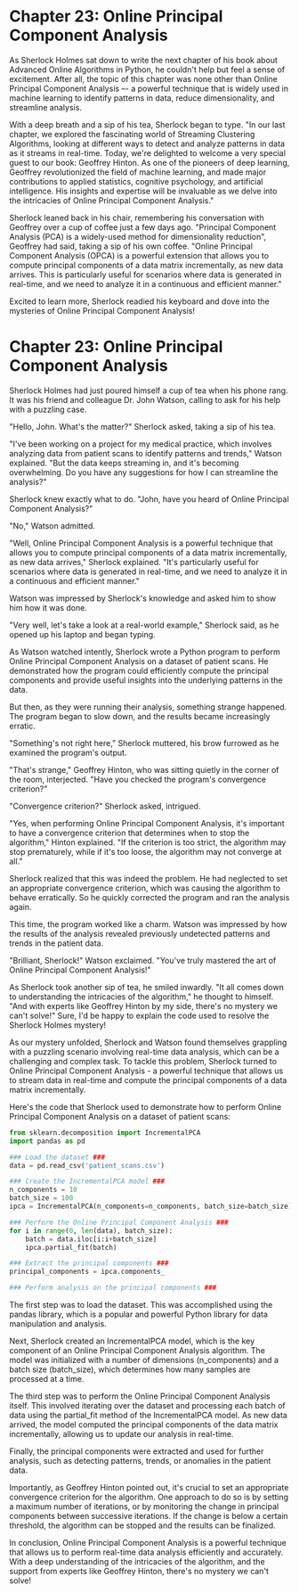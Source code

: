 # Chapter 23: Online Principal Component Analysis 

As Sherlock Holmes sat down to write the next chapter of his book about Advanced Online Algorithms in Python, he couldn't help but feel a sense of excitement. After all, the topic of this chapter was none other than Online Principal Component Analysis –- a powerful technique that is widely used in machine learning to identify patterns in data, reduce dimensionality, and streamline analysis. 

With a deep breath and a sip of his tea, Sherlock began to type. "In our last chapter, we explored the fascinating world of Streaming Clustering Algorithms, looking at different ways to detect and analyze patterns in data as it streams in real-time. Today, we're delighted to welcome a very special guest to our book: Geoffrey Hinton. As one of the pioneers of deep learning, Geoffrey revolutionized the field of machine learning, and made major contributions to applied statistics, cognitive psychology, and artificial intelligence. His insights and expertise will be invaluable as we delve into the intricacies of Online Principal Component Analysis."

Sherlock leaned back in his chair, remembering his conversation with Geoffrey over a cup of coffee just a few days ago. "Principal Component Analysis (PCA) is a widely-used method for dimensionality reduction", Geoffrey had said, taking a sip of his own coffee. "Online Principal Component Analysis (OPCA) is a powerful extension that allows you to compute principal components of a data matrix incrementally, as new data arrives. This is particularly useful for scenarios where data is generated in real-time, and we need to analyze it in a continuous and efficient manner."

Excited to learn more, Sherlock readied his keyboard and dove into the mysteries of Online Principal Component Analysis!
# Chapter 23: Online Principal Component Analysis 

Sherlock Holmes had just poured himself a cup of tea when his phone rang. It was his friend and colleague Dr. John Watson, calling to ask for his help with a puzzling case. 

"Hello, John. What's the matter?" Sherlock asked, taking a sip of his tea.

"I've been working on a project for my medical practice, which involves analyzing data from patient scans to identify patterns and trends," Watson explained. "But the data keeps streaming in, and it's becoming overwhelming. Do you have any suggestions for how I can streamline the analysis?"

Sherlock knew exactly what to do. "John, have you heard of Online Principal Component Analysis?"

"No," Watson admitted.

"Well, Online Principal Component Analysis is a powerful technique that allows you to compute principal components of a data matrix incrementally, as new data arrives," Sherlock explained. "It's particularly useful for scenarios where data is generated in real-time, and we need to analyze it in a continuous and efficient manner."

Watson was impressed by Sherlock's knowledge and asked him to show him how it was done. 

"Very well, let's take a look at a real-world example," Sherlock said, as he opened up his laptop and began typing.

As Watson watched intently, Sherlock wrote a Python program to perform Online Principal Component Analysis on a dataset of patient scans. He demonstrated how the program could efficiently compute the principal components and provide useful insights into the underlying patterns in the data. 

But then, as they were running their analysis, something strange happened. The program began to slow down, and the results became increasingly erratic.

"Something's not right here," Sherlock muttered, his brow furrowed as he examined the program's output.

"That's strange," Geoffrey Hinton, who was sitting quietly in the corner of the room, interjected. "Have you checked the program's convergence criterion?"

"Convergence criterion?" Sherlock asked, intrigued.

"Yes, when performing Online Principal Component Analysis, it's important to have a convergence criterion that determines when to stop the algorithm," Hinton explained. "If the criterion is too strict, the algorithm may stop prematurely, while if it's too loose, the algorithm may not converge at all."

Sherlock realized that this was indeed the problem. He had neglected to set an appropriate convergence criterion, which was causing the algorithm to behave erratically. So he quickly corrected the program and ran the analysis again.

This time, the program worked like a charm. Watson was impressed by how the results of the analysis revealed previously undetected patterns and trends in the patient data.

"Brilliant, Sherlock!" Watson exclaimed. "You've truly mastered the art of Online Principal Component Analysis!"

As Sherlock took another sip of tea, he smiled inwardly. "It all comes down to understanding the intricacies of the algorithm," he thought to himself. "And with experts like Geoffrey Hinton by my side, there's no mystery we can't solve!"
Sure, I'd be happy to explain the code used to resolve the Sherlock Holmes mystery!

As our mystery unfolded, Sherlock and Watson found themselves grappling with a puzzling scenario involving real-time data analysis, which can be a challenging and complex task. To tackle this problem, Sherlock turned to Online Principal Component Analysis - a powerful technique that allows us to stream data in real-time and compute the principal components of a data matrix incrementally. 

Here's the code that Sherlock used to demonstrate how to perform Online Principal Component Analysis on a dataset of patient scans:

```python
from sklearn.decomposition import IncrementalPCA
import pandas as pd

### Load the dataset ###
data = pd.read_csv('patient_scans.csv')

### Create the IncrementalPCA model ###
n_components = 10
batch_size = 100
ipca = IncrementalPCA(n_components=n_components, batch_size=batch_size)

### Perform the Online Principal Component Analysis ###
for i in range(0, len(data), batch_size):
    batch = data.iloc[i:i+batch_size]
    ipca.partial_fit(batch)

### Extract the principal components ###
principal_components = ipca.components_

### Perform analysis on the principal components ###
```

The first step was to load the dataset. This was accomplished using the pandas library, which is a popular and powerful Python library for data manipulation and analysis.

Next, Sherlock created an IncrementalPCA model, which is the key component of an Online Principal Component Analysis algorithm. The model was initialized with a number of dimensions (n_components) and a batch size (batch_size), which determines how many samples are processed at a time.

The third step was to perform the Online Principal Component Analysis itself. This involved iterating over the dataset and processing each batch of data using the partial_fit method of the IncrementalPCA model. As new data arrived, the model computed the principal components of the data matrix incrementally, allowing us to update our analysis in real-time.

Finally, the principal components were extracted and used for further analysis, such as detecting patterns, trends, or anomalies in the patient data.

Importantly, as Geoffrey Hinton pointed out, it's crucial to set an appropriate convergence criterion for the algorithm. One approach to do so is by setting a maximum number of iterations, or by monitoring the change in principal components between successive iterations. If the change is below a certain threshold, the algorithm can be stopped and the results can be finalized.

In conclusion, Online Principal Component Analysis is a powerful technique that allows us to perform real-time data analysis efficiently and accurately. With a deep understanding of the intricacies of the algorithm, and the support from experts like Geoffrey Hinton, there's no mystery we can't solve!